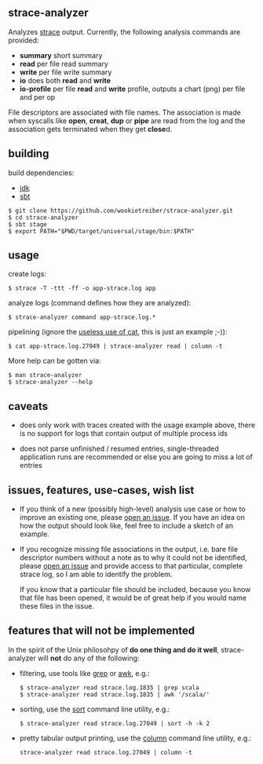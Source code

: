 strace-analyzer
---------------

Analyzes [strace][] output. Currently, the following analysis commands are provided:

- **summary** short summary
- **read** per file read summary
- **write** per file write summary
- **io** does both **read** and **write**
- **io-profile** per file **read** and **write** profile, outputs a chart (png) per file and per op

File descriptors are associated with file names. The association is made when syscalls like **open**, **creat**, **dup** or **pipe** are read from the log and the association gets terminated when they get **close**d.

building
--------

build dependencies:

- [jdk][]
- [sbt][]

```console
$ git clone https://github.com/wookietreiber/strace-analyzer.git
$ cd strace-analyzer
$ sbt stage
$ export PATH="$PWD/target/universal/stage/bin:$PATH"
```

usage
-----

create logs:

```console
$ strace -T -ttt -ff -o app-strace.log app
```

analyze logs (command defines how they are analyzed):

```console
$ strace-analyzer command app-strace.log.*
```

pipelining (ignore the [useless use of cat][uucaletter], this is just an example ;-)):

```console
$ cat app-strace.log.27049 | strace-analyzer read | column -t
```

More help can be gotten via:

```console
$ man strace-analyzer
$ strace-analyzer --help
```

caveats
-------

-   does only work with traces created with the usage example above, there is no support for logs that contain output of multiple process ids

-   does not parse unfinished / resumed entries, single-threaded application runs are recommended or else you are going to miss a lot of entries

issues, features, use-cases, wish list
--------------------------------------

-   If you think of a new (possibly high-level) analysis use case or how to improve an existing one, please [open an issue][newissue]. If you have an idea on how the output should look like, feel free to include a sketch of an example.

-   If you recognize missing file associations in the output, i.e. bare file descriptor numbers without a note as to why it could not be identified, please [open an issue][newissue] and provide access to that particular, complete strace log, so I am able to identify the problem.

    If you know that a particular file should be included, because you know that file has been opened, it would be of great help if you would name these files in the issue.

features that will not be implemented
-------------------------------------

In the spirit of the Unix philosohpy of **do one thing and do it well**, strace-analyzer will **not** do any of the following:

-   filtering, use tools like [grep][] or [awk][], e.g.:

    ```console
    $ strace-analyzer read strace.log.1835 | grep scala
    $ strace-analyzer read strace.log.1835 | awk '/scala/'
    ```

-   sorting, use the [sort][] command line utility, e.g.:

    ```console
    $ strace-analyzer read strace.log.27049 | sort -h -k 2
    ```

-   pretty tabular output printing, use the [column][] command line utility, e.g.:

    ```console
    strace-analyzer read strace.log.27049 | column -t
    ```

[awk]: http://man7.org/linux/man-pages/man1/gawk.1.html "gawk man page"
[column]: http://man7.org/linux/man-pages/man1/column.1.html "column man page"
[grep]: http://man7.org/linux/man-pages/man1/grep.1.html "grep man page"
[jdk]: https://en.wikipedia.org/wiki/Java_Development_Kit "Java Development Kit"
[newissue]: https://github.com/wookietreiber/strace-analyzer/issues/new "open new issue"
[sbt]: http://www.scala-sbt.org/ "sbt"
[sort]: http://man7.org/linux/man-pages/man1/sort.1.html "sort man page"
[strace]: http://sourceforge.net/projects/strace/ "strace home page"
[uucaletter]: http://porkmail.org/era/unix/award.html#uucaletter "useless use of cat award form letter"
